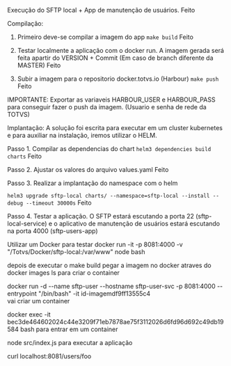 Execução do SFTP local + App de manutenção de usuários.
Feito

Compilação:
1. Primeiro deve-se compilar a imagem do app
`make build`
Feito

2. Testar localmente a aplicação com o docker run. A imagem gerada será feita apartir do VERSION + Commit (Em caso de branch diferente da MASTER)
Feito

3. Subir a imagem para o repositorio docker.totvs.io (Harbour)
`make push`
Feito

  IMPORTANTE:
  Exportar as variaveis HARBOUR_USER e HARBOUR_PASS para conseguir fazer o push da imagem. (Usuario e senha de rede da TOTVS)

Implantação:
A solução foi escrita para executar em um cluster kubernetes e para auxiliar na instalação, iremos utilizar o HELM.

Passo 1. Compilar as dependencias do chart
`helm3 dependencies build charts`
Feito

Passo 2. Ajustar os valores do arquivo values.yaml
Feito

Passo 3. Realizar a implantação do namespace com o helm

`helm3 upgrade sftp-local charts/ --namespace=sftp-local --install --debug --timeout 30000s`
Feito

Passo 4. Testar a aplicação. 
O SFTP estará escutando a porta 22 (sftp-local-service)
e o aplicativo de manutenção de usuários estará escutando na porta 4000 (sftp-users-app)

Utilizar um Docker para testar
docker run -it -p 8081:4000 -v "/Totvs/Docker/sftp-local:/var/www" node bash 

depois de executar o make build
pegar a imagem no docker atraves do docker images ls para criar o container

docker run -d --name sftp-user --hostname sftp-user-svc -p 8081:4000 --entrypoint "/bin/bash" -it id-imagemdf9ff13555c4             
vai criar um container 

docker exec -it bec3de464602024c44e3209f71eb7878ae75f3112026d6fd96d692c49db19584 bash
para entrar em um container

node src/index.js 
para executar a aplicação

curl localhost:8081/users/foo 
